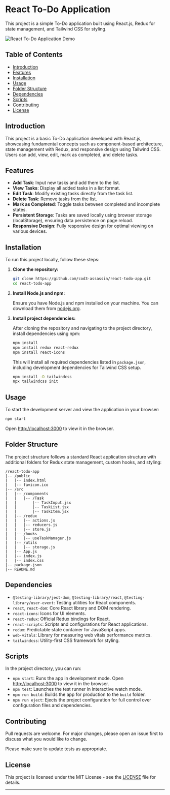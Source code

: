 # React To-Do Application

This project is a simple To-Do application built using React.js, Redux for state
management, and Tailwind CSS for styling.

![React To-Do Application Demo](demo.gif)

## Table of Contents

- [Introduction](#introduction)
- [Features](#features)
- [Installation](#installation)
- [Usage](#usage)
- [Folder Structure](#folder-structure)
- [Dependencies](#dependencies)
- [Scripts](#scripts)
- [Contributing](#contributing)
- [License](#license)

## Introduction

This project is a basic To-Do application developed with React.js, showcasing
fundamental concepts such as component-based architecture, state management with
Redux, and responsive design using Tailwind CSS. Users can add, view, edit, mark
as completed, and delete tasks.

## Features

- **Add Task**: Input new tasks and add them to the list.
- **View Tasks**: Display all added tasks in a list format.
- **Edit Task**: Modify existing tasks directly from the task list.
- **Delete Task**: Remove tasks from the list.
- **Mark as Completed**: Toggle tasks between completed and incomplete states.
- **Persistent Storage**: Tasks are saved locally using browser storage
  (localStorage), ensuring data persistence on page reload.
- **Responsive Design**: Fully responsive design for optimal viewing on various
  devices.

## Installation

To run this project locally, follow these steps:

1. **Clone the repository:**

   ```bash
   git clone https://github.com/cod3-assassin/react-todo-app.git
   cd react-todo-app
   ```

2. **Install Node.js and npm:**

   Ensure you have Node.js and npm installed on your machine. You can download
   them from [nodejs.org](https://nodejs.org/).

3. **Install project dependencies:**

   After cloning the repository and navigating to the project directory, install
   dependencies using npm:

   ```bash
   npm install
   npm install redux react-redux
   npm install react-icons

   ```

   This will install all required dependencies listed in `package.json`,
   including development dependencies for Tailwind CSS setup.

   ```bash
   npm install -D tailwindcss
   npx tailwindcss init

   ```

## Usage

To start the development server and view the application in your browser:

```bash
npm start
```

Open [http://localhost:3000](http://localhost:3000) to view it in the browser.

## Folder Structure

The project structure follows a standard React application structure with
additional folders for Redux state management, custom hooks, and styling:

```
/react-todo-app
|-- /public
|   |-- index.html
|   |-- favicon.ico
|-- /src
|   |-- /components
|   |   |-- /Task
|   |       |-- TaskInput.jsx
|   |       |-- TaskList.jsx
|   |       |-- TaskItem.jsx
|   |-- /redux
|   |   |-- actions.js
|   |   |-- reducers.js
|   |   |-- store.js
|   |-- /hooks
|   |   |-- useTaskManager.js
|   |-- /utils
|   |   |-- storage.js
|   |-- App.js
|   |-- index.js
|   |-- index.css
|-- package.json
|-- README.md
```

## Dependencies

- `@testing-library/jest-dom`, `@testing-library/react`,
  `@testing-library/user-event`: Testing utilities for React components.
- `react`, `react-dom`: Core React library and DOM rendering.
- `react-icons`: Icons for UI elements.
- `react-redux`: Official Redux bindings for React.
- `react-scripts`: Scripts and configurations for React applications.
- `redux`: Predictable state container for JavaScript apps.
- `web-vitals`: Library for measuring web vitals performance metrics.
- `tailwindcss`: Utility-first CSS framework for styling.

## Scripts

In the project directory, you can run:

- `npm start`: Runs the app in development mode. Open
  [http://localhost:3000](http://localhost:3000) to view it in the browser.
- `npm test`: Launches the test runner in interactive watch mode.
- `npm run build`: Builds the app for production to the `build` folder.
- `npm run eject`: Ejects the project configuration for full control over
  configuration files and dependencies.

## Contributing

Pull requests are welcome. For major changes, please open an issue first to
discuss what you would like to change.

Please make sure to update tests as appropriate.

## License

This project is licensed under the MIT License - see the [LICENSE](LICENSE) file
for details.

---
